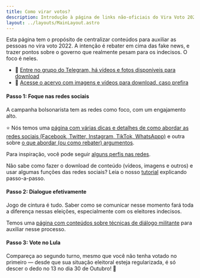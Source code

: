 ```yaml
---
title: Como virar votos?
description: Introdução à página de links não-oficiais do Vira Voto 2022.
layout: ../layouts/MainLayout.astro
---
```


Esta página tem o propósito de centralizar conteúdos para auxiliar as pessoas no vira voto 2022. A intenção é rebater em cima das fake news, e trazer pontos sobre o governo que realmente pesam para os indecisos. O foco é neles.

- 💬 [Entre no grupo do Telegram, há vídeos e fotos disponíveis para download](https://t.me/+fRKb1oBX6tMxNmMx)
- 🔗 [Acesse o acervo com imagens e vídeos para download, caso prefira](https://drive.google.com/drive/folders/10Y_vh5YJp06XPShryTgvNF7MGcmcPa5G)

#### Passo 1: Foque nas redes sociais
A campanha bolsonarista tem as redes como foco, com um engajamento alto.  

⭐️ Nós temos uma [página com várias dicas e detalhes de como abordar as redes sociais (Facebook, Twitter, Instagram, TikTok, WhatsAppp)](/tecnicas-de-comunicacao) e outra sobre [o que abordar (ou como rebater) argumentos](/quais-topicos-abordar). 

Para inspiração, você pode seguir [alguns perfis nas redes](/nas-redes). 

Não sabe como fazer o download de conteúdo (vídeos, imagens e outros) e usar algumas funções das redes sociais? Leia o nosso [tutorial](/tutorial) explicando passo-a-passo.

#### Passo 2: Dialogue efetivamente
Jogo de cintura é tudo. Saber como se comunicar nesse momento fará toda a diferença nessas eleições, especialmente com os eleitores indecisos.

Temos uma [página com conteúdos sobre técnicas de diálogo militante](/tecnicas-de-comunicacao) para auxiliar nesse processo.

#### Passo 3: Vote no Lula
Compareça ao segundo turno, mesmo que você não tenha votado no primeiro — desde que sua situação eleitoral esteja regularizada, é só descer o dedo no 13 no dia 30 de Outubro! 🎉 